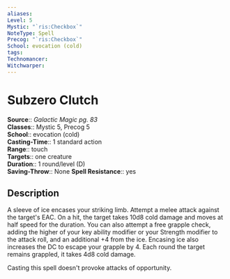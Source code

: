 ```yaml
---
aliases: 
Level: 5
Mystic: "`ris:Checkbox`"
NoteType: Spell
Precog: "`ris:Checkbox`"
School: evocation (cold) 
tags: 
Technomancer: 
Witchwarper: 
---
```


# Subzero Clutch

**Source**:: _Galactic Magic pg. 83_  
**Classes**:: Mystic 5, Precog 5  
**School**:: evocation (cold)  
**Casting-Time**:: 1 standard action  
**Range**:: touch  
**Targets**:: one creature  
**Duration**:: 1 round/level (D)  
**Saving-Throw**:: None
**Spell Resistance**:: yes

## Description

A sleeve of ice encases your striking limb. Attempt a melee attack against the target's EAC. On a hit, the target takes 10d8 cold damage and moves at half speed for the duration. You can also attempt a free grapple check, adding the higher of your key ability modifier or your Strength modifier to the attack roll, and an additional +4 from the ice. Encasing ice also increases the DC to escape your grapple by 4. Each round the target remains grappled, it takes 4d8 cold damage.

Casting this spell doesn't provoke attacks of opportunity.
